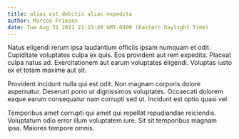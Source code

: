 ```yaml
---
title: alias est debitis alias expedita
author: Marcos Friesen
date: Tue Aug 31 2021 21:15:40 GMT-0400 (Eastern Daylight Time)
---
```

Natus eligendi rerum ipsa laudantium officiis ipsam numquam et odit. Cupiditate voluptates culpa ex quis. Eos provident aut rem expedita. Placeat culpa natus ad. Exercitationem aut earum voluptates eligendi. Voluptas iusto ex et totam maxime aut sit.

 Provident incidunt nulla qui est odit. Non magnam corporis dolore aspernatur. Deserunt porro ut dignissimos voluptates. Occaecati dolorem eaque earum consequatur nam corrupti sed ut. Incidunt est optio quasi vel.

 Temporibus amet corrupti qui amet qui repellat repudiandae reiciendis. Voluptatum odio error illum voluptatem iure. Sit sit temporibus magnam ipsa. Maiores tempore omnis.